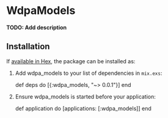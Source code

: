 # WdpaModels

**TODO: Add description**

## Installation

If [available in Hex](https://hex.pm/docs/publish), the package can be installed as:

  1. Add wdpa_models to your list of dependencies in `mix.exs`:

        def deps do
          [{:wdpa_models, "~> 0.0.1"}]
        end

  2. Ensure wdpa_models is started before your application:

        def application do
          [applications: [:wdpa_models]]
        end

